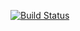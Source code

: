 [![Build Status](https://travis-ci.org/andela-pijege/news-application.svg?branch=master)](https://travis-ci.org/andela-pijege/news-application)
